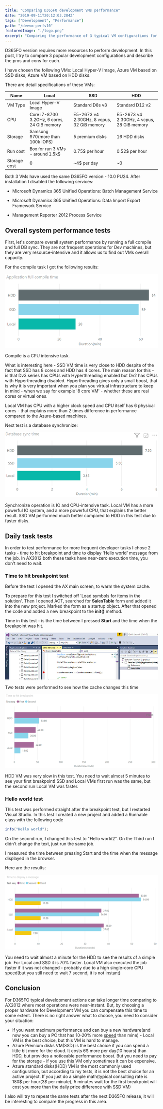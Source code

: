 ```yaml
---
title: "Comparing D365FO development VMs performance"
date: "2019-09-11T20:12:03.284Z"
tags: ["Development", "Performance"]
path: "/devvm-perfv10"
featuredImage: "./logo.png"
excerpt: "Comparing the performance of 3 typical VM configurations for D365FO development"
---
```


D365FO version requires more resources to perform development. In this post, I try to compare 3 popular development configurations and describe the pros and cons for each.

I have chosen the following VMs: Local Hyper-V Image, Azure VM based on SSD disks, Azure VM based on HDD disks.

There are detail specifications of these VMs:

| Name         | Local                                       | SSD                                        | HDD                                        |
| ------------ | ------------------------------------------- | ------------------------------------------ | ------------------------------------------ |
| VM Type      | Local Hyper-V Image                         | Standard D8s v3                            | Standard D12 v2                            |
| CPU          | Core i7-8700 3.2GHz, 6 cores, 24 GiB memory | E5-2673 v4 2.30GHz, 8 vcpus, 32 GiB memory | E5-2673 v4 2.30GHz, 4 vcpus, 28 GiB memory |
| Storage      | Samsung 970(more than 100k IOPS)            | 5 premium disks                            | 16 HDD disks                               |
| Run cost     | Box for run 3 VMs - around 1.5k$            | 0.75$ per hour                             | 0.52$ per hour                             |
| Storage cost | 0                                           | ~4$ per day                                | ~0                                         |

Both 3 VMs have used the same D365FO version - 10.0 PU24. After installation I disabled the following services:

- Microsoft Dynamics 365 Unified Operations: Batch Management Service

- Microsoft Dynamics 365 Unified Operations: Data Import Export Framework Service

- Management Reporter 2012 Process Service

## Overall system performance tests

First, let's compare overall system performance by running a full compile and full DB sync. They are not frequent operations for Dev machines, but they are very resource-intensive and it allows us to find out VMs overall capacity.

For the compile task I got the following results:

![Full compile time](FullCompileTime.png)

Compile is a CPU intensive task.

What is interesting here - SSD VM time is very close to HDD despite of the fact that SSD has 8 cores and HDD has 4 cores. The main reason for this - is that Dv3 series has CPUs with Hyperthreading enabled but Dv2 has CPUs with Hyperthreading disabled. Hyperthreading gives only a small boost, that is why it is very important when you plan you virtual infrastructure to keep in mind - when we say for example '8 core VM' - whether these are real cores or virtual ones.

Local VM has CPU with a higher clock speed and CPU itself has 6 physical cores - that explains more than 2 times difference in performance compared to the Azure-based machines.

Next test is a database synchronize:

![Full Sync time](FullSyncTime.png)

Synchronize operation is IO and CPU-intensive task. Local VM has a more powerful IO system, and a more powerful CPU, that explains the better result. SSD VM performed much better compared to HDD in this test due to faster disks.

## Daily task tests

In order to test performance for more frequent developer tasks I chose 2 tasks - time to hit breakpoint and time to display 'Hello world' message from the job. In AX2012 both these tasks have near-zero execution time, you don't need to wait.

### Time to hit breakpoint test

Before the test I opened the AX main screen, to warm the system cache.

To prepare for this test I switched off 'Load symbols for items in the solution'. Then I opened AOT, searched for **SalesTable** form and added it into the new project. Marked the form as a startup object. After that opened the code and added a new breakpoint to the **init()** method.

Time in this test - is the time between I pressed **Start** and the time when the breakpoint was hit.

![Breakpoint image](HitTheBreakpoint.jpg)

Two tests were performed to see how the cache changes this time

![TimeToHitBreakpoint results](TimeToHitBreakpoint.png)

HDD VM was very slow in this test. You need to wait almost 5 minutes to see your first breakpoint! SSD and Local VMs first run was the same, but the second run Local VM was faster.

### Hello world test

This test was performed straight after the breakpoint test, but I restarted Visual Studio. In this test I created a new project and added a Runnable class with the following code

```csharp
info("Hello world");  
```

On the second run, I changed this test to "Hello world2". On the Third run I didn't change the text, just run the same job.

I measured the time between pressing Start and the time when the message displayed in the browser. 

Here are the results:

![Test](HelloWorldTest.png)

You need to wait almost a minute for the HDD to see the results of a simple job. For Local and SSD it is 70% faster. Local VM also executed the job faster if it was not changed - probably due to a high single-core CPU speed(but you still need to wait 7 second, it is not instant)

## Conclusion

For D365FO typical development actions can take longer time comparing to AX2012 where most operations were near-instant. But, by choosing a proper hardware for Development VM you can compensate this time to some extent. There is no right answer what to choose, you need to consider your situation:

- If you want maximum performance and can buy a new hardware(and now you can buy a PC that has 10-20% more [speed](https://www.cpubenchmark.net/singleThread.html) than mine) - Local VM is the best choice, but this VM is hard to manage.
- Azure Premium disks VM(SSD) is the best choice if you can spend a little bit more for the cloud. It costs 6$ more per day(10 hours) than HDD, but provides a noticeable performance boost. But you need to pay for the storage - if you use this VM only sometimes it can be expensive.
- Azure standard disks(HDD) VM is the most commonly used configuration, but according to my tests, it is not the best choice for an active project. If you just do a simple math(typical consulting rate is 180$ per hour(3$ per minute), 5 minutes wait for the first breakpoint will cost you more than the daily price difference with SSD VM)

I also will try to repeat the same tests after the next D365FO release, it will be interesting to compare the progress in this area.
